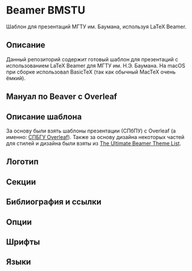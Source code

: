 # Beamer BMSTU

Шаблон для презентаций МГТУ им. Баумана, используя LaTeX Beamer.

## Описание

Данный репозиторий содержит готовый шаблон для презентаций с использованием LaTeX Beamer для МГТУ им. Н.Э. Баумана. На macOS при сборке использовал BasicTeX (так как обычный MacTeX очень ёмкий).

## Мануал по Beaver с Overleaf


## Описание шаблона
За основу были взять шаблоны презентации (СПбПУ) с Overleaf (а именно: [СПБГУ Overleaf](https://www.overleaf.com/latex/templates/shablon-priezientatsii-spbpu/pyxygrcntcgs)). Также за основу дизайна некоторых частей для стилей и дизайна были взяты из [The Ultimate Beamer Theme List](https://github.com/martinbjeldbak/ultimate-beamer-theme-list).

## Логотип

## Секции

## Библиография и ссылки

## Опции

## Шрифты

## Языки



